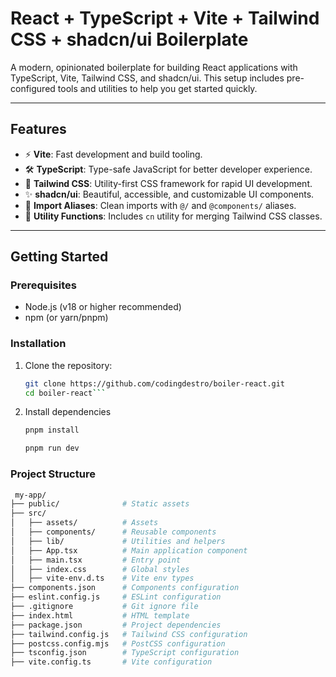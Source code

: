 # React + TypeScript + Vite + Tailwind CSS + shadcn/ui Boilerplate

A modern, opinionated boilerplate for building React applications with TypeScript, Vite, Tailwind CSS, and shadcn/ui. This setup includes pre-configured tools and utilities to help you get started quickly.

---

## Features

- ⚡ **Vite**: Fast development and build tooling.
- 🛠️ **TypeScript**: Type-safe JavaScript for better developer experience.
- 🎨 **Tailwind CSS**: Utility-first CSS framework for rapid UI development.
- ✨ **shadcn/ui**: Beautiful, accessible, and customizable UI components.
- 📁 **Import Aliases**: Clean imports with `@/` and `@components/` aliases.
- 🧰 **Utility Functions**: Includes `cn` utility for merging Tailwind CSS classes.

---

## Getting Started

### Prerequisites

- Node.js (v18 or higher recommended)
- npm (or yarn/pnpm)

### Installation

1. Clone the repository:
   ```bash
   git clone https://github.com/codingdestro/boiler-react.git
   cd boiler-react```

2. Install dependencies
    ```bash
    pnpm install 

    pnpm run dev 
    ```
    


### Project Structure
```bash
 my-app/
├── public/              # Static assets
├── src/
│   ├── assets/          # Assets
│   ├── components/      # Reusable components
│   ├── lib/             # Utilities and helpers
│   ├── App.tsx          # Main application component
│   ├── main.tsx         # Entry point
│   ├── index.css        # Global styles
│   ├── vite-env.d.ts    # Vite env types
├── components.json      # Components configuration
├── eslint.config.js     # ESLint configuration
├── .gitignore           # Git ignore file
├── index.html           # HTML template
├── package.json         # Project dependencies
├── tailwind.config.js   # Tailwind CSS configuration
├── postcss.config.mjs   # PostCSS configuration
├── tsconfig.json        # TypeScript configuration
├── vite.config.ts       # Vite configuration
```
